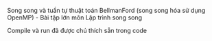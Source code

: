 Song song và tuần tự thuật toán BellmanFord (song song hóa sử dụng OpenMP) - Bài tập lớn môn Lập trình song song

Compile và run đã được chú thích sẵn trong code
